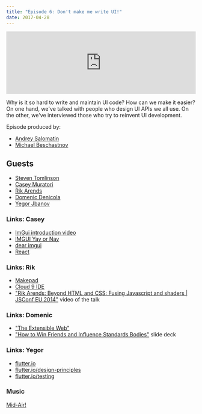 ```yaml
---
title: "Episode 6: Don't make me write UI!"
date: 2017-04-28
---
```


<iframe width="100%" height="166" scrolling="no" frameborder="no"
src="https://w.soundcloud.com/player/?url=https%3A//api.soundcloud.com/tracks/319797890&amp;auto_play=false&amp;hide_related=false&amp;show_comments=true&amp;show_user=true&amp;show_reposts=false"></iframe>

Why is it so hard to write and maintain UI code? How can we make it
easier? On one hand, we've talked with people who design UI APIs we all
use. On the other, we've interviewed those who try to reinvent UI
development.


Episode produced by:
* [Andrey Salomatin](https://flpvsk.com)
* [Michael Beschastnov](mailto:michael@codepodcast.com)

## Guests

* [Steven Tomlinson](https://linkedin.com/in/bowler-hat)
* [Casey Muratori](https://twitter.com/cmuratori)
* [Rik Arends](https://twitter.com/rikarends)
* [Domenic Denicola](https://twitter.com/domenic)
* [Yegor Jbanov](https://twitter.com/yegorjbanov)


### Links: Casey

* [ImGui introduction video](http://mollyrocket.com/861)
* [IMGUI Yay or Nay](https://exit.sc/?url=http%3A%2F%2Fgamedev.stackexchange.com%2Fquestions%2F24103%2Fimmediate-gui-yae-or-nay)
* [dear imgui](https://github.com/ocornut/imgui)
* [React](https://facebook.github.io/react/)

### Links: Rik

* [Makepad](https://makepad.github.io/makepad)
* [Cloud 9 IDE](https://c9.io/)
* ["Rik Arends: Beyond HTML and CSS: Fusing Javascript and shaders |
  JSConf EU 2014"](https://www.youtube.com/watch?v=X8xxz-YeWtk) video of
  the talk

### Links: Domenic
* ["The Extensible Web"](https://blog.domenic.me/the-extensible-web/)
* ["How to Win Friends and Influence Standards
  Bodies"](https://exit.sc/?url=https%3A%2F%2Fwww.slideshare.net%2Fdomenicdenicola%2Fhow-to-win-friends-and-influence-standards-bodies) slide&nbsp;deck


### Links: Yegor

* [flutter.io](https://flutter.io)
* [flutter.io/design-principles](https://flutter.io/design-principles)
* [flutter.io/testing](https://flutter.io/testing)

### Music

[Mid-Air!](https://soundcloud.com/mid_air)
